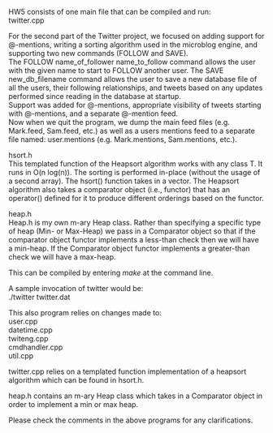 HW5 consists of one main file that can be compiled and run:  
twitter.cpp

For the second part of the Twitter project, we focused on adding support for @-mentions, writing a sorting algorithm used in the microblog engine, and supporting two new commands (FOLLOW and SAVE).  
The FOLLOW name_of_follower name_to_follow command allows the user with the given name to start to FOLLOW another user. The SAVE new_db_filename command allows the user to save a new database file of all the users, their following relationships, and tweets based on any updates performed since reading in the database at startup.  
Support was added for @-mentions, appropriate visibility of tweets starting with @-mentions, and a separate @-mention feed.  
Now when we quit the program, we dump the main feed files (e.g. Mark.feed, Sam.feed, etc.) as well as a users mentions feed to a separate file named: user.mentions (e.g. Mark.mentions, Sam.mentions, etc.).

hsort.h  
This templated function of the Heapsort algorithm works with any class T. It runs in O(n log(n)). The sorting is performed in-place (without the usage of a second array). The hsort() function takes in a vector. The Heapsort algorithm also takes a comparator object (i.e., functor) that has an operator() defined for it to produce different orderings based on the functor.

heap.h  
Heap.h is my own m-ary Heap class. Rather than specifying a specific type of heap (Min- or Max-Heap) we pass in a Comparator object so that if the comparator object functor implements a less-than check then we will have a min-heap. If the Comparator object functor implements a greater-than check we will have a max-heap. 

This can be compiled by entering _make_ at the command line.  

A sample invocation of twitter would be:  
./twitter twitter.dat  

This also program relies on changes made to:  
user.cpp  
datetime.cpp   
twiteng.cpp  
cmdhandler.cpp  
util.cpp  

twitter.cpp relies on a templated function implementation of a heapsort algorithm which can be found in hsort.h.  

heap.h contains an m-ary Heap class which takes in a Comparator object in order to implement a min or max heap.

Please check the comments in the above programs for any clarifications.
